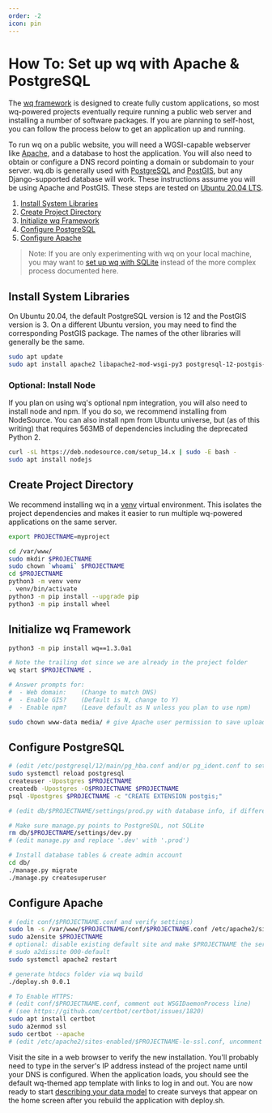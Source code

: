 ```yaml
---
order: -2
icon: pin
---
```


# How To: Set up wq with Apache & PostgreSQL

The [wq framework] is designed to create fully custom applications, so most wq-powered projects eventually require running a public web server and installing a number of software packages.  If you are planning to self-host, you can follow the process below to get an application up and running.

To run wq on a public website, you will need a WGSI-capable webserver like [Apache], and a database to host the application.  You will also need to obtain or configure a DNS record pointing a domain or subdomain to your server.  wq.db is generally used with [PostgreSQL] and [PostGIS], but any Django-supported database will work.  These instructions assume you will be using Apache and PostGIS.  These steps are tested on [Ubuntu 20.04 LTS][Ubuntu].

1. [Install System Libraries](#install-system-libraries)
2. [Create Project Directory](#create-project-directory)
3. [Initialize wq Framework](#initialize-wq-framework)
4. [Configure PostgreSQL](#configure-postgresql)
5. [Configure Apache](#configure-apache)

> Note: If you are only experimenting with wq on your local machine, you may want to [set up wq with SQLite][setup-local] instead of the more complex process documented here.

## Install System Libraries

On Ubuntu 20.04, the default PostgreSQL version is 12 and the PostGIS version is 3.  On a different Ubuntu version, you may need to find the corresponding PostGIS package.  The names of the other libraries will generally be the same. 

```bash
sudo apt update
sudo apt install apache2 libapache2-mod-wsgi-py3 postgresql-12-postgis-3 python3-venv
```

### Optional: Install Node

If you plan on using wq's optional npm integration, you will also need to install node and npm.  If you do so, we recommend installing from NodeSource.  You can also install npm from Ubuntu universe, but (as of this writing) that requires 563MB of dependencies including the deprecated Python 2.

```bash
curl -sL https://deb.nodesource.com/setup_14.x | sudo -E bash -
sudo apt install nodejs
```


## Create Project Directory

We recommend installing wq in a [venv] virtual environment.  This isolates the project dependencies and makes it easier to run multiple wq-powered applications on the same server.

```bash
export PROJECTNAME=myproject

cd /var/www/
sudo mkdir $PROJECTNAME
sudo chown `whoami` $PROJECTNAME
cd $PROJECTNAME
python3 -m venv venv
. venv/bin/activate
python3 -m pip install --upgrade pip
python3 -m pip install wheel
```

## Initialize wq Framework

```bash
python3 -m pip install wq==1.3.0a1

# Note the trailing dot since we are already in the project folder
wq start $PROJECTNAME .

# Answer prompts for:
#  - Web domain:    (Change to match DNS)
#  - Enable GIS?    (Default is N, change to Y)
#  - Enable npm?    (Leave default as N unless you plan to use npm)

sudo chown www-data media/ # give Apache user permission to save uploads
```

## Configure PostgreSQL

```bash
# (edit /etc/postgresql/12/main/pg_hba.conf and/or pg_ident.conf to set permissions)
sudo systemctl reload postgresql
createuser -Upostgres $PROJECTNAME
createdb -Upostgres -O$PROJECTNAME $PROJECTNAME
psql -Upostgres $PROJECTNAME -c "CREATE EXTENSION postgis;"

# (edit db/$PROJECTNAME/settings/prod.py with database info, if different than above)

# Make sure manage.py points to PostgreSQL, not SQLite
rm db/$PROJECTNAME/settings/dev.py
# (edit manage.py and replace '.dev' with '.prod')

# Install database tables & create admin account
cd db/
./manage.py migrate
./manage.py createsuperuser
```

## Configure Apache

```bash
# (edit conf/$PROJECTNAME.conf and verify settings)
sudo ln -s /var/www/$PROJECTNAME/conf/$PROJECTNAME.conf /etc/apache2/sites-available/
sudo a2ensite $PROJECTNAME
# optional: disable existing default site and make $PROJECTNAME the server default
# sudo a2dissite 000-default
sudo systemctl apache2 restart

# generate htdocs folder via wq build
./deploy.sh 0.0.1

# To Enable HTTPS:
# (edit conf/$PROJECTNAME.conf, comment out WSGIDaemonProcess line)
# (see https://github.com/certbot/certbot/issues/1820)
sudo apt install certbot
sudo a2enmod ssl
sudo certbot --apache
# (edit /etc/apache2/sites-enabled/$PROJECTNAME-le-ssl.conf, uncomment WSGIDaemonProcess line)
```

Visit the site in a web browser to verify the new installation.  You'll probably need to type in the server's IP address instead of the project name until your DNS is configured.  When the application loads, you should see the default wq-themed app template with links to log in and out.  You are now ready to start [describing your data model][data-model] to create surveys that appear on the home screen after you rebuild the application with deploy.sh.

[install wq]: ../overview/setup.md
[setup-local]: ./setup-wq-with-sqlite.md
[Ubuntu]: http://www.ubuntu.com/
[venv]: https://docs.python.org/3/library/venv.html
[data-model]: ./describe-your-data-model.md

[wq framework]: ../overview/intro.md
[Apache]: http://httpd.apache.org/
[PostgreSQL]: http://www.postgresql.org/
[PostGIS]: http://postgis.net/
[projects]: https://wq.io/projects/
[contact]: https://wq.io/community
